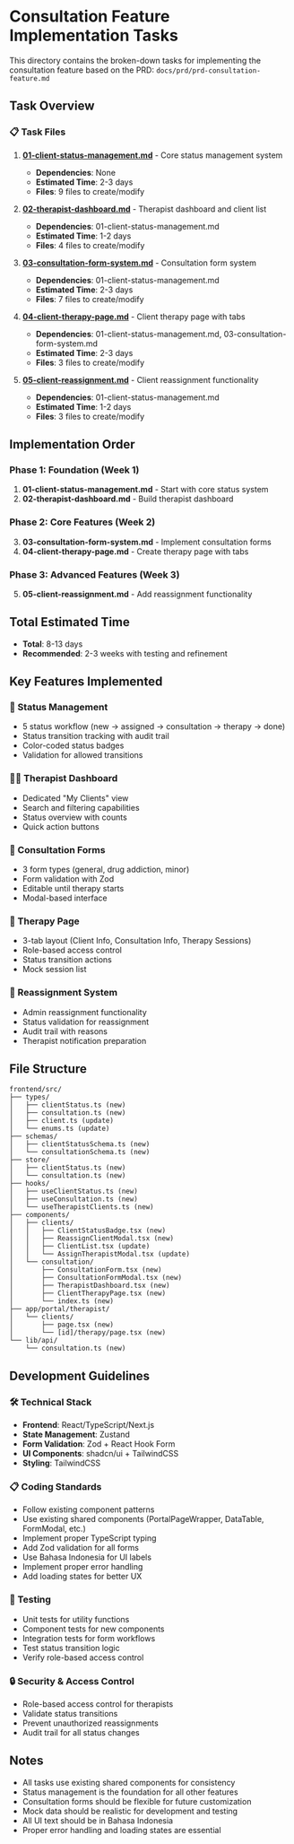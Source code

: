 # Consultation Feature Implementation Tasks

This directory contains the broken-down tasks for implementing the consultation feature based on the PRD: `docs/prd/prd-consultation-feature.md`

## Task Overview

### 📋 Task Files

1. **[01-client-status-management.md](./01-client-status-management.md)** - Core status management system
   - **Dependencies**: None
   - **Estimated Time**: 2-3 days
   - **Files**: 9 files to create/modify

2. **[02-therapist-dashboard.md](./02-therapist-dashboard.md)** - Therapist dashboard and client list
   - **Dependencies**: 01-client-status-management.md
   - **Estimated Time**: 1-2 days
   - **Files**: 4 files to create/modify

3. **[03-consultation-form-system.md](./03-consultation-form-system.md)** - Consultation form system
   - **Dependencies**: 01-client-status-management.md
   - **Estimated Time**: 2-3 days
   - **Files**: 7 files to create/modify

4. **[04-client-therapy-page.md](./04-client-therapy-page.md)** - Client therapy page with tabs
   - **Dependencies**: 01-client-status-management.md, 03-consultation-form-system.md
   - **Estimated Time**: 2-3 days
   - **Files**: 3 files to create/modify

5. **[05-client-reassignment.md](./05-client-reassignment.md)** - Client reassignment functionality
   - **Dependencies**: 01-client-status-management.md
   - **Estimated Time**: 1-2 days
   - **Files**: 3 files to create/modify

## Implementation Order

### Phase 1: Foundation (Week 1)
1. **01-client-status-management.md** - Start with core status system
2. **02-therapist-dashboard.md** - Build therapist dashboard

### Phase 2: Core Features (Week 2)
3. **03-consultation-form-system.md** - Implement consultation forms
4. **04-client-therapy-page.md** - Create therapy page with tabs

### Phase 3: Advanced Features (Week 3)
5. **05-client-reassignment.md** - Add reassignment functionality

## Total Estimated Time
- **Total**: 8-13 days
- **Recommended**: 2-3 weeks with testing and refinement

## Key Features Implemented

### 🎯 Status Management
- 5 status workflow (new → assigned → consultation → therapy → done)
- Status transition tracking with audit trail
- Color-coded status badges
- Validation for allowed transitions

### 👨‍⚕️ Therapist Dashboard
- Dedicated "My Clients" view
- Search and filtering capabilities
- Status overview with counts
- Quick action buttons

### 📝 Consultation Forms
- 3 form types (general, drug addiction, minor)
- Form validation with Zod
- Editable until therapy starts
- Modal-based interface

### 🏥 Therapy Page
- 3-tab layout (Client Info, Consultation Info, Therapy Sessions)
- Role-based access control
- Status transition actions
- Mock session list

### 🔄 Reassignment System
- Admin reassignment functionality
- Status validation for reassignment
- Audit trail with reasons
- Therapist notification preparation

## File Structure

```
frontend/src/
├── types/
│   ├── clientStatus.ts (new)
│   ├── consultation.ts (new)
│   ├── client.ts (update)
│   └── enums.ts (update)
├── schemas/
│   ├── clientStatusSchema.ts (new)
│   └── consultationSchema.ts (new)
├── store/
│   ├── clientStatus.ts (new)
│   └── consultation.ts (new)
├── hooks/
│   ├── useClientStatus.ts (new)
│   ├── useConsultation.ts (new)
│   └── useTherapistClients.ts (new)
├── components/
│   ├── clients/
│   │   ├── ClientStatusBadge.tsx (new)
│   │   ├── ReassignClientModal.tsx (new)
│   │   ├── ClientList.tsx (update)
│   │   └── AssignTherapistModal.tsx (update)
│   └── consultation/
│       ├── ConsultationForm.tsx (new)
│       ├── ConsultationFormModal.tsx (new)
│       ├── TherapistDashboard.tsx (new)
│       ├── ClientTherapyPage.tsx (new)
│       └── index.ts (new)
├── app/portal/therapist/
│   └── clients/
│       ├── page.tsx (new)
│       └── [id]/therapy/page.tsx (new)
└── lib/api/
    └── consultation.ts (new)
```

## Development Guidelines

### 🛠️ Technical Stack
- **Frontend**: React/TypeScript/Next.js
- **State Management**: Zustand
- **Form Validation**: Zod + React Hook Form
- **UI Components**: shadcn/ui + TailwindCSS
- **Styling**: TailwindCSS

### 📋 Coding Standards
- Follow existing component patterns
- Use existing shared components (PortalPageWrapper, DataTable, FormModal, etc.)
- Implement proper TypeScript typing
- Add Zod validation for all forms
- Use Bahasa Indonesia for UI labels
- Implement proper error handling
- Add loading states for better UX

### 🧪 Testing
- Unit tests for utility functions
- Component tests for new components
- Integration tests for form workflows
- Test status transition logic
- Verify role-based access control

### 🔒 Security & Access Control
- Role-based access control for therapists
- Validate status transitions
- Prevent unauthorized reassignments
- Audit trail for all status changes

## Notes

- All tasks use existing shared components for consistency
- Status management is the foundation for all other features
- Consultation forms should be flexible for future customization
- Mock data should be realistic for development and testing
- All UI text should be in Bahasa Indonesia
- Proper error handling and loading states are essential
